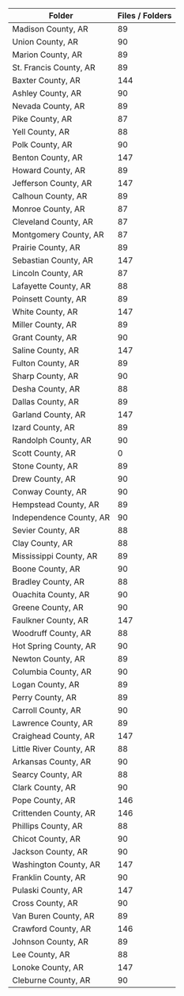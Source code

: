 | Folder                  |   Files / Folders |
|-------------------------|-------------------|
| Madison County, AR      |                89 |
| Union County, AR        |                90 |
| Marion County, AR       |                89 |
| St. Francis County, AR  |                89 |
| Baxter County, AR       |               144 |
| Ashley County, AR       |                90 |
| Nevada County, AR       |                89 |
| Pike County, AR         |                87 |
| Yell County, AR         |                88 |
| Polk County, AR         |                90 |
| Benton County, AR       |               147 |
| Howard County, AR       |                89 |
| Jefferson County, AR    |               147 |
| Calhoun County, AR      |                89 |
| Monroe County, AR       |                87 |
| Cleveland County, AR    |                87 |
| Montgomery County, AR   |                87 |
| Prairie County, AR      |                89 |
| Sebastian County, AR    |               147 |
| Lincoln County, AR      |                87 |
| Lafayette County, AR    |                88 |
| Poinsett County, AR     |                89 |
| White County, AR        |               147 |
| Miller County, AR       |                89 |
| Grant County, AR        |                90 |
| Saline County, AR       |               147 |
| Fulton County, AR       |                89 |
| Sharp County, AR        |                90 |
| Desha County, AR        |                88 |
| Dallas County, AR       |                89 |
| Garland County, AR      |               147 |
| Izard County, AR        |                89 |
| Randolph County, AR     |                90 |
| Scott County, AR        |                 0 |
| Stone County, AR        |                89 |
| Drew County, AR         |                90 |
| Conway County, AR       |                90 |
| Hempstead County, AR    |                89 |
| Independence County, AR |                90 |
| Sevier County, AR       |                88 |
| Clay County, AR         |                88 |
| Mississippi County, AR  |                89 |
| Boone County, AR        |                90 |
| Bradley County, AR      |                88 |
| Ouachita County, AR     |                90 |
| Greene County, AR       |                90 |
| Faulkner County, AR     |               147 |
| Woodruff County, AR     |                88 |
| Hot Spring County, AR   |                90 |
| Newton County, AR       |                89 |
| Columbia County, AR     |                90 |
| Logan County, AR        |                89 |
| Perry County, AR        |                89 |
| Carroll County, AR      |                90 |
| Lawrence County, AR     |                89 |
| Craighead County, AR    |               147 |
| Little River County, AR |                88 |
| Arkansas County, AR     |                90 |
| Searcy County, AR       |                88 |
| Clark County, AR        |                90 |
| Pope County, AR         |               146 |
| Crittenden County, AR   |               146 |
| Phillips County, AR     |                88 |
| Chicot County, AR       |                90 |
| Jackson County, AR      |                90 |
| Washington County, AR   |               147 |
| Franklin County, AR     |                90 |
| Pulaski County, AR      |               147 |
| Cross County, AR        |                90 |
| Van Buren County, AR    |                89 |
| Crawford County, AR     |               146 |
| Johnson County, AR      |                89 |
| Lee County, AR          |                88 |
| Lonoke County, AR       |               147 |
| Cleburne County, AR     |                90 |